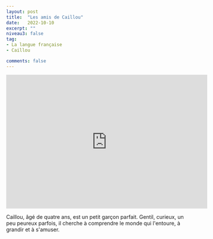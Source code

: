 ```yaml
---
layout: post
title:  "Les amis de Caillou"
date:   2022-10-10
excerpt: ""
niveau3: false
tag:
- La langue française
- Caillou

comments: false
---
```

<center>
<img style="display: none;" src="/assets/img/thumbnails/caillou-10.jpg" alt="" width="1" height="1">
<iframe width="542px" height="361px" src="https://www.youtube.com/embed/iE94uPURf0I?rel=0&controls=1&showinfo=0&modestbranding=1&enablejsapi=1" allowfullscreen frameborder="0" ></iframe></center>

Caillou, âgé de quatre ans, est un petit garçon parfait. Gentil, curieux, un peu peureux parfois, il cherche à comprendre le monde qui l'entoure, à grandir et à s'amuser.
